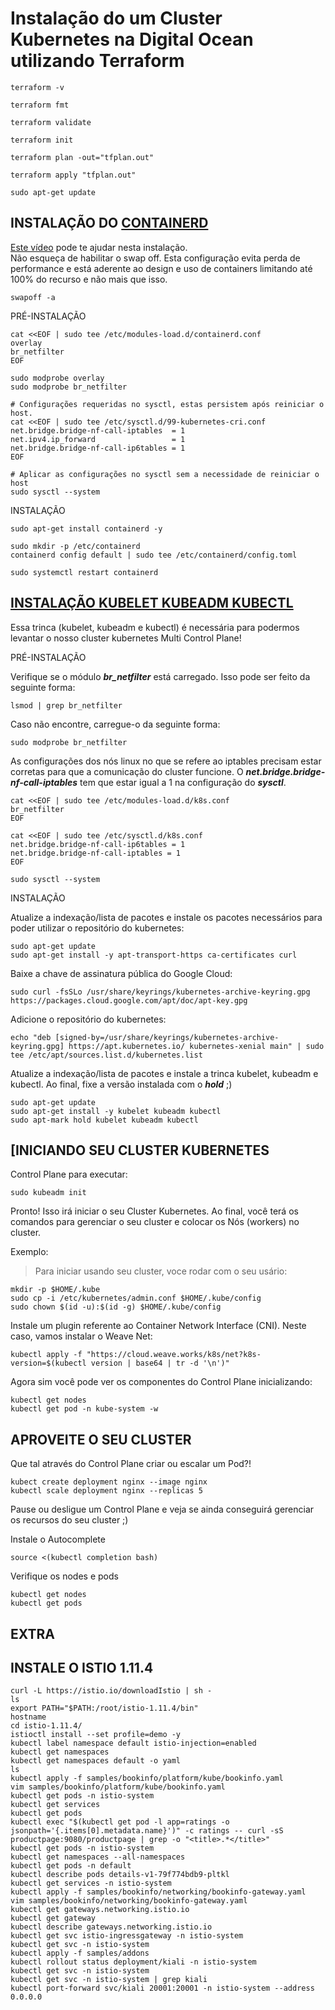 # Instalação do um Cluster Kubernetes na Digital Ocean utilizando Terraform

```
terraform -v
```
```
terraform fmt
```
```
terraform validate
```

```
terraform init
```

```
terraform plan -out="tfplan.out"
```
```
terraform apply "tfplan.out"
```

```console
sudo apt-get update
```

## INSTALAÇÃO DO [CONTAINERD](https://kubernetes.io/docs/setup/production-environment/container-runtimes/)
[Este vídeo](https://www.youtube.com/watch?v=DXw6NODrIpc) pode te ajudar nesta instalação.  
Não esqueça de habilitar o swap off. Esta configuração evita perda de performance e está aderente ao design e uso de containers limitando até 100% do recurso e não mais que isso. 

```console
swapoff -a

```

PRÉ-INSTALAÇÃO  

```console
cat <<EOF | sudo tee /etc/modules-load.d/containerd.conf
overlay
br_netfilter
EOF

sudo modprobe overlay
sudo modprobe br_netfilter

# Configurações requeridas no sysctl, estas persistem após reiniciar o host.
cat <<EOF | sudo tee /etc/sysctl.d/99-kubernetes-cri.conf
net.bridge.bridge-nf-call-iptables  = 1
net.ipv4.ip_forward                 = 1
net.bridge.bridge-nf-call-ip6tables = 1
EOF

# Aplicar as configurações no sysctl sem a necessidade de reiniciar o host
sudo sysctl --system
```
INSTALAÇÃO  

```console
sudo apt-get install containerd -y
	
sudo mkdir -p /etc/containerd
containerd config default | sudo tee /etc/containerd/config.toml

sudo systemctl restart containerd
```
## [INSTALAÇÃO KUBELET KUBEADM KUBECTL](https://kubernetes.io/docs/setup/production-environment/tools/kubeadm/install-kubeadm/)

Essa trinca (kubelet, kubeadm e kubectl) é necessária para podermos levantar o nosso cluster kubernetes Multi Control Plane!

PRÉ-INSTALAÇÃO  

Verifique se o módulo ***br_netfilter*** está carregado. Isso pode ser feito da seguinte forma:

```console
lsmod | grep br_netfilter
```

Caso não encontre, carregue-o da seguinte forma:
```console
sudo modprobe br_netfilter
```
As configurações dos nós linux no que se refere ao iptables precisam estar corretas para que a comunicação do cluster funcione. O ***net.bridge.bridge-nf-call-iptables*** tem que estar igual a 1 na configuração do ***sysctl***. 

```console
cat <<EOF | sudo tee /etc/modules-load.d/k8s.conf
br_netfilter
EOF

cat <<EOF | sudo tee /etc/sysctl.d/k8s.conf
net.bridge.bridge-nf-call-ip6tables = 1
net.bridge.bridge-nf-call-iptables = 1
EOF

sudo sysctl --system
```  
INSTALAÇÃO  

Atualize a indexação/lista de pacotes e instale os pacotes necessários para poder utilizar o repositório do kubernetes:

```console
sudo apt-get update
sudo apt-get install -y apt-transport-https ca-certificates curl
```  

Baixe a chave de assinatura pública do Google Cloud:
```console
sudo curl -fsSLo /usr/share/keyrings/kubernetes-archive-keyring.gpg https://packages.cloud.google.com/apt/doc/apt-key.gpg
```

Adicione o repositório do kubernetes:
```console
echo "deb [signed-by=/usr/share/keyrings/kubernetes-archive-keyring.gpg] https://apt.kubernetes.io/ kubernetes-xenial main" | sudo tee /etc/apt/sources.list.d/kubernetes.list
```
Atualize a indexação/lista de pacotes e instale a trinca kubelet, kubeadm e kubectl. Ao final, fixe a versão instalada com o ***hold*** ;)
```console
sudo apt-get update
sudo apt-get install -y kubelet kubeadm kubectl
sudo apt-mark hold kubelet kubeadm kubectl
```
## [INICIANDO SEU CLUSTER KUBERNETES 

Control Plane para executar:
```console
sudo kubeadm init
```
Pronto! Isso irá iniciar o seu Cluster Kubernetes.
Ao final, você terá os comandos para gerenciar o seu cluster e colocar os Nós (workers) no cluster.  

Exemplo:

>Para iniciar usando seu cluster, voce rodar com o seu usário:

```console
mkdir -p $HOME/.kube
sudo cp -i /etc/kubernetes/admin.conf $HOME/.kube/config
sudo chown $(id -u):$(id -g) $HOME/.kube/config
```
Instale um plugin referente ao Container Network Interface (CNI). Neste caso, vamos instalar o Weave Net:
```console
kubectl apply -f "https://cloud.weave.works/k8s/net?k8s-version=$(kubectl version | base64 | tr -d '\n')"
```
Agora sim você pode ver os componentes do Control Plane inicializando:
```console
kubectl get nodes
kubectl get pod -n kube-system -w
```
## APROVEITE O SEU CLUSTER

Que tal através do Control Plane criar ou escalar um Pod?!
```console
kubect create deployment nginx --image nginx
kubectl scale deployment nginx --replicas 5
```

Pause ou desligue um Control Plane e veja se ainda conseguirá gerenciar os recursos do seu cluster ;)

Instale o Autocomplete
```console
source <(kubectl completion bash)
```
Verifique os nodes e pods
```console
kubectl get nodes
kubectl get pods
```

## EXTRA
## INSTALE O ISTIO 1.11.4
```console
curl -L https://istio.io/downloadIstio | sh -
ls
export PATH="$PATH:/root/istio-1.11.4/bin"
hostname
cd istio-1.11.4/
istioctl install --set profile=demo -y
kubectl label namespace default istio-injection=enabled
kubectl get namespaces 
kubectl get namespaces default -o yaml
ls
kubectl apply -f samples/bookinfo/platform/kube/bookinfo.yaml
vim samples/bookinfo/platform/kube/bookinfo.yaml
kubectl get pods -n istio-system
kubectl get services
kubectl get pods
kubectl exec "$(kubectl get pod -l app=ratings -o jsonpath='{.items[0].metadata.name}')" -c ratings -- curl -sS productpage:9080/productpage | grep -o "<title>.*</title>"
kubectl get pods -n istio-system
kubectl get namespaces --all-namespaces
kubectl get pods -n default 
kubectl describe pods details-v1-79f774bdb9-pltkl
kubectl get services -n istio-system 
kubectl apply -f samples/bookinfo/networking/bookinfo-gateway.yaml
vim samples/bookinfo/networking/bookinfo-gateway.yaml
kubectl get gateways.networking.istio.io 
kubectl get gateway
kubectl describe gateways.networking.istio.io 
kubectl get svc istio-ingressgateway -n istio-system
kubectl get svc -n istio-system 
kubectl apply -f samples/addons
kubectl rollout status deployment/kiali -n istio-system
kubectl get svc -n istio-system 
kubectl get svc -n istio-system | grep kiali
kubectl port-forward svc/kiali 20001:20001 -n istio-system --address 0.0.0.0
```
